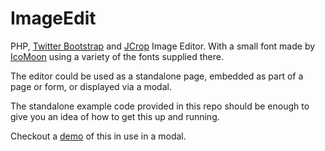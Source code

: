 ImageEdit
=========

PHP, [Twitter Bootstrap](http://twitter.github.com/bootstrap/) and [JCrop](http://deepliquid.com/content/Jcrop.html) Image Editor.
With a small font made by [IcoMoon](http://icomoon.io/) using a variety of the fonts supplied there.

The editor could be used as a standalone page, embedded as part of a page or form, or displayed via a modal.

The standalone example code provided in this repo should be enough to give you an idea of how to get this up and running.

Checkout a [demo](http://www.gridlight-design.co.uk/demos/ImageEdit/) of this in use in a modal.